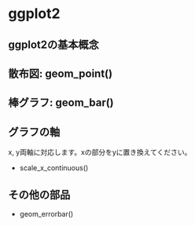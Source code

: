 # ggplot2

## ggplot2の基本概念

## 散布図: geom_point()

## 棒グラフ: geom_bar()

## グラフの軸

x, y両軸に対応します。xの部分をyに置き換えてください。

* scale_x_continuous()

## その他の部品

* geom_errorbar()
